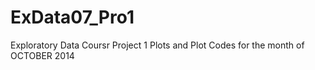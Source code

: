 ExData07_Pro1
=============

Exploratory Data Coursr Project 1  Plots and Plot Codes for the month of OCTOBER 2014
